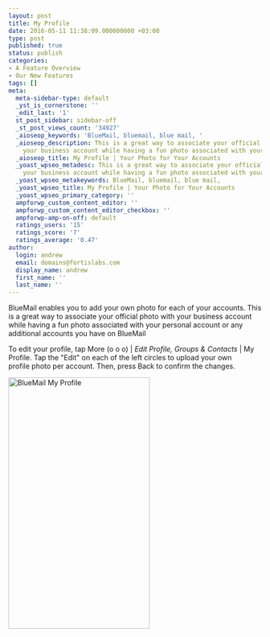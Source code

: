 ```yaml
---
layout: post
title: My Profile
date: 2016-05-11 11:38:09.000000000 +03:00
type: post
published: true
status: publish
categories:
- A Feature Overview
- Our New Features
tags: []
meta:
  meta-sidebar-type: default
  _yst_is_cornerstone: ''
  _edit_last: '1'
  st_post_sidebar: sidebar-off
  _st_post_views_count: '34927'
  _aioseop_keywords: 'BlueMail, bluemail, blue mail, '
  _aioseop_description: This is a great way to associate your official photo with
    your business account while having a fun photo associated with your personal account
  _aioseop_title: My Profile | Your Photo for Your Accounts
  _yoast_wpseo_metadesc: This is a great way to associate your official photo with
    your business account while having a fun photo associated with your personal account
  _yoast_wpseo_metakeywords: BlueMail, bluemail, blue mail,
  _yoast_wpseo_title: My Profile | Your Photo for Your Accounts
  _yoast_wpseo_primary_category: ''
  ampforwp_custom_content_editor: ''
  ampforwp_custom_content_editor_checkbox: ''
  ampforwp-amp-on-off: default
  ratings_users: '15'
  ratings_score: '7'
  ratings_average: '0.47'
author:
  login: andrew
  email: domains@fortislabs.com
  display_name: andrew
  first_name: ''
  last_name: ''
---
```

<p>BlueMail enables you to add your own photo for each of your accounts. This is a great way to associate your official photo with your business account while having a fun photo associated with your personal account or any additional accounts you have on BlueMail</p>
<p>To edit your profile, tap More (o o o) | <em>Edit Profile, Groups &amp; Contacts</em> | My Profile. Tap the "Edit" on each of the left circles to upload your own profile photo per account. Then, press Back to confirm the changes.</p>
<p><img class="aligncenter wp-image-4958 size-full" src="{{ site.baseurl }}/assets/GIF_MyProfile.gif" alt="BlueMail My Profile" width="281" height="500" /></p>
<p>&nbsp;</p>
